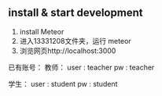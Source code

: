 
## install & start development
1. install Meteor
2. 进入13331208文件夹，运行 meteor
3. 浏览网页http://localhost:3000

已有账号：
教师：
user : teacher
pw   : teacher

学生：
user : student
pw   : student

